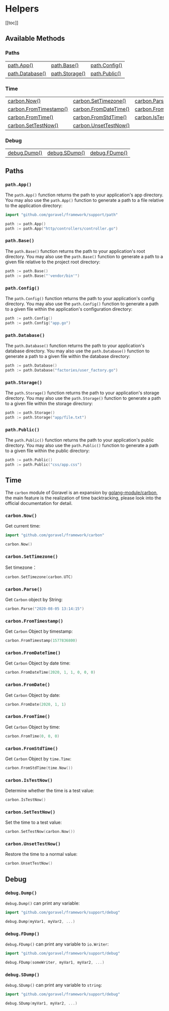 # Helpers

[[toc]]

## Available Methods

### Paths

|                           |                               |             |
| -----------               | --------------                | -------------- |
| [path.App()](#path-app)   | [path.Base()](#path-base)     | [path.Config()](#path-config)     |
| [path.Database()](#path-database)   | [path.Storage()](#path-storage)     | [path.Public()](#path-public)     |

### Time

|                           |                               |             |
| -----------               | --------------                | -------------- |
| [carbon.Now()](#carbon-now)   | [carbon.SetTimezone()](#carbon-settimezone)     | [carbon.Parse()](#carbon-parse)     |
| [carbon.FromTimestamp()](#carbon-fromtimestamp)   | [carbon.FromDateTime()](#carbon-fromdatetime)     | [carbon.FromDate()](#carbon-fromdate)     |
| [carbon.FromTime()](#carbon-fromtime)   | [carbon.FromStdTime()](#carbon-fromstdtime)     | [carbon.IsTestNow()](#istestnow-fromdate)     |
| [carbon.SetTestNow()](#carbon-settestnow)     | [carbon.UnsetTestNow()](#carbon-unsettestnow)     |      |

### Debug

|                           |                               |             |
| -----------               | --------------                | -------------- |
| [debug.Dump()](#debug-dump)   | [debug.SDump()](#debug-sdump)     | [debug.FDump()](#debug-fdump)     |

## Paths

### `path.App()`

The `path.App()` function returns the path to your application's app directory. You may also use the `path.App()` function to generate a path to a file relative to the application directory:

```go
import "github.com/goravel/framework/support/path"

path := path.App()
path := path.App("http/controllers/controller.go")
```

### `path.Base()`

The `path.Base()` function returns the path to your application's root directory. You may also use the `path.Base()` function to generate a path to a given file relative to the project root directory:

```go
path := path.Base()
path := path.Base("'vendor/bin'")
```

### `path.Config()`

The `path.Config()` function returns the path to your application's config directory. You may also use the `path.Config()` function to generate a path to a given file within the application's configuration directory:

```go
path := path.Config()
path := path.Config("app.go")
```

### `path.Database()`

The `path.Database()` function returns the path to your application's database directory. You may also use the `path.Database()` function to generate a path to a given file within the database directory:

```go
path := path.Database()
path := path.Database("factories/user_factory.go")
```

### `path.Storage()`

The `path.Storage()` function returns the path to your application's storage directory. You may also use the `path.Storage()` function to generate a path to a given file within the storage directory:

```go
path := path.Storage()
path := path.Storage("app/file.txt")
```

### `path.Public()`

The `path.Public()` function returns the path to your application's public directory. You may also use the `path.Public()` function to generate a path to a given file within the public directory:

```go
path := path.Public()
path := path.Public("css/app.css")
```

## Time

The `carbon` module of Goravel is an expansion by [golang-module/carbon](https://github.com/golang-module/carbon), the main feature is the realization of time backtracking, please look into the official documentation for detail.

### `carbon.Now()`

Get current time:

```go
import "github.com/goravel/framework/carbon"

carbon.Now()
```

### `carbon.SetTimezone()`

Set timezone：

```go
carbon.SetTimezone(carbon.UTC)
```

### `carbon.Parse()`

Get `Carbon` object by String:

```go
carbon.Parse("2020-08-05 13:14:15")
```

### `carbon.FromTimestamp()`

Get `Carbon` Object by timestamp:

```go
carbon.FromTimestamp(1577836800)
```

### `carbon.FromDateTime()`

Get `Carbon` Object by date time:

```go
carbon.FromDateTime(2020, 1, 1, 0, 0, 0)
```

### `carbon.FromDate()`

Get `Carbon` Object by date:

```go
carbon.FromDate(2020, 1, 1)
```

### `carbon.FromTime()`

Get `Carbon` Object by time:

```go
carbon.FromTime(0, 0, 0)
```

### `carbon.FromStdTime()`

Get `Carbon` Object by `time.Time`:

```go
carbon.FromStdTime(time.Now())
```

### `carbon.IsTestNow()`

Determine whether the time is a test value:

```go
carbon.IsTestNow()
```

### `carbon.SetTestNow()`

Set the time to a test value:

```go
carbon.SetTestNow(carbon.Now())
```

### `carbon.UnsetTestNow()`

Restore the time to a normal value:

```go
carbon.UnsetTestNow()
```

## Debug

### `debug.Dump()`

`debug.Dump()` can print any variable:

```go
import "github.com/goravel/framework/support/debug"

debug.Dump(myVar1, myVar2, ...)
```

### `debug.FDump()`

`debug.FDump()` can print any variable to `io.Writer`:

```go
import "github.com/goravel/framework/support/debug"

debug.FDump(someWriter, myVar1, myVar2, ...)
```

### `debug.SDump()`

`debug.SDump()` can print any variable to `string`:

```go
import "github.com/goravel/framework/support/debug"

debug.SDump(myVar1, myVar2, ...)
```
